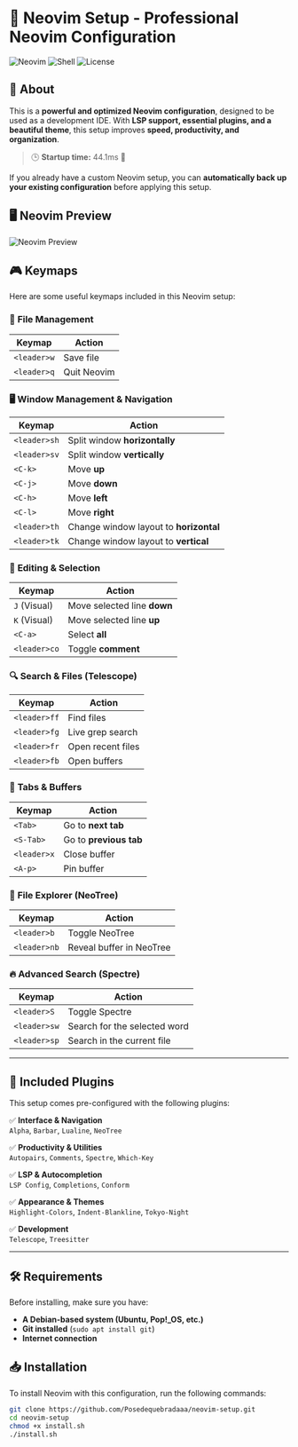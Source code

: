 # 🚀 Neovim Setup - Professional Neovim Configuration 

![Neovim](https://img.shields.io/badge/Neovim-Setup-blue?style=for-the-badge&logo=neovim)
![Shell](https://img.shields.io/badge/Shell-Bash-green?style=for-the-badge&logo=gnu-bash)
![License](https://img.shields.io/github/license/Posedequebradaaa/neovim-setup?style=for-the-badge)

## 📌 About
This is a **powerful and optimized Neovim configuration**, designed to be used as a development IDE. With **LSP support, essential plugins, and a beautiful theme**, this setup improves **speed, productivity, and organization**.

> 🕒 **Startup time:** 44.1ms 🚀

If you already have a custom Neovim setup, you can **automatically back up your existing configuration** before applying this setup.

## 🖥️ Neovim Preview
![Neovim Preview](https://github.com/Posedequebradaaa/neovim-setup/raw/main/neovim.gif)

## 🎮 Keymaps

Here are some useful keymaps included in this Neovim setup:

### 📁 **File Management**
| Keymap        | Action |
|--------------|--------|
| `<leader>w`  | Save file |
| `<leader>q`  | Quit Neovim |

### 🖥️ **Window Management & Navigation**
| Keymap       | Action |
|-------------|--------|
| `<leader>sh` | Split window **horizontally** |
| `<leader>sv` | Split window **vertically** |
| `<C-k>` | Move **up** |
| `<C-j>` | Move **down** |
| `<C-h>` | Move **left** |
| `<C-l>` | Move **right** |
| `<leader>th` | Change window layout to **horizontal** |
| `<leader>tk` | Change window layout to **vertical** |

### 📌 **Editing & Selection**
| Keymap       | Action |
|-------------|--------|
| `J` (Visual) | Move selected line **down** |
| `K` (Visual) | Move selected line **up** |
| `<C-a>` | Select **all** |
| `<leader>co` | Toggle **comment** |

### 🔍 **Search & Files (Telescope)**
| Keymap       | Action |
|-------------|--------|
| `<leader>ff` | Find files |
| `<leader>fg` | Live grep search |
| `<leader>fr` | Open recent files |
| `<leader>fb` | Open buffers |

### 🔀 **Tabs & Buffers**
| Keymap       | Action |
|-------------|--------|
| `<Tab>` | Go to **next tab** |
| `<S-Tab>` | Go to **previous tab** |
| `<leader>x` | Close buffer |
| `<A-p>` | Pin buffer |

### 📂 **File Explorer (NeoTree)**
| Keymap       | Action |
|-------------|--------|
| `<leader>b` | Toggle NeoTree |
| `<leader>nb` | Reveal buffer in NeoTree |

### 🔥 **Advanced Search (Spectre)**
| Keymap       | Action |
|-------------|--------|
| `<leader>S` | Toggle Spectre |
| `<leader>sw` | Search for the selected word |
| `<leader>sp` | Search in the current file |

---

## 🎯 **Included Plugins**
This setup comes pre-configured with the following plugins:

✅ **Interface & Navigation**  
`Alpha`, `Barbar`, `Lualine`, `NeoTree`

✅ **Productivity & Utilities**  
`Autopairs`, `Comments`, `Spectre`, `Which-Key`

✅ **LSP & Autocompletion**  
`LSP Config`, `Completions`, `Conform`

✅ **Appearance & Themes**  
`Highlight-Colors`, `Indent-Blankline`, `Tokyo-Night`

✅ **Development**  
`Telescope`, `Treesitter`

---

## 🛠️ **Requirements**
Before installing, make sure you have:
- **A Debian-based system (Ubuntu, Pop!_OS, etc.)**
- **Git installed** (`sudo apt install git`)
- **Internet connection**

## 📥 **Installation**
To install Neovim with this configuration, run the following commands:

```bash
git clone https://github.com/Posedequebradaaa/neovim-setup.git
cd neovim-setup
chmod +x install.sh
./install.sh
